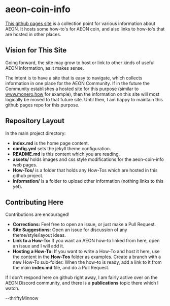 # aeon-coin-info
[This github pages site](https://thriftyminnow.github.io/aeon-coin-info/) is a collection point for various information about AEON. It hosts some how-to's for AEON coin, and also links to how-to's that are hosted in other places.

## Vision for This Site
Going forward, the site may grow to host or link to other kinds of useful AEON information, as it makes sense.

The intent is to have a site that is easy to navigate, which collects information in one place for the AEON Community.  If in the future the Community establishes a hosted site for this purpose (similar to www.monero.how for example), then the information on this site will most logically be moved to that future site.  Until then, I am happy to maintain this github pages repo for this purpose.

## Repository Layout
In the main project directory:

*   **index.md** is the home page content.
*   **config.yml** sets the jekyll theme configuration.
*   **README.md** is this content which you are reading.
*   **assets/** holds images and css style modifications for the aeon-coin-info web pages.
*   **How-Tos/** is a folder that holds any How-Tos which are hosted in this github project.
*   **information/** is a folder to upload other information (nothing links to this yet).

## Contributing Here
Contributions are encouraged! 

*   **Corrections:**  Feel free to open an issue, or just make a Pull Request.  
*   **Site Suggestions:** Open an issue for discussion of any theme/style/layout ideas.
*   **Link to a How-To:** If you want an AEON how-to linked from here, open an issue and I will add it.
*   **Hosting a How-To:** If you want to write a How-To and host it here, use the content in the **How-Tos** folder as examples. Create a branch with a new How-To sub-folder. When the how-to is ready, add a link to it from the main **index.md** file, and do a Pull Request.

If I don't respond here on github right away, I am fairly active over on the AEON Discord community, and there is a **publications** topic there which I watch.

--thriftyMinnow

